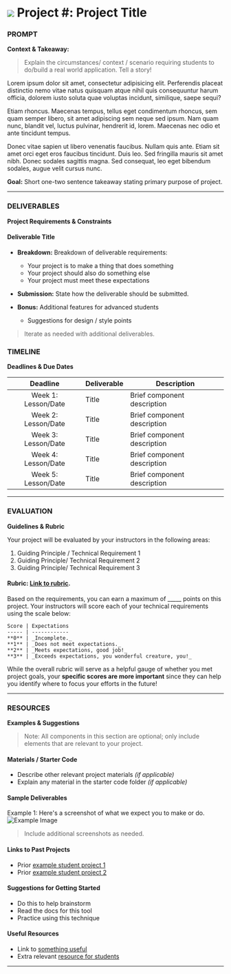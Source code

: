 # ![](https://ga-dash.s3.amazonaws.com/production/assets/logo-9f88ae6c9c3871690e33280fcf557f33.png) Project #: Project Title

### PROMPT
**Context & Takeaway:**
> Explain the circumstances/ context / scenario requiring students to do/build a real world application. Tell a story!

Lorem ipsum dolor sit amet, consectetur adipisicing elit. Perferendis placeat distinctio nemo vitae natus quisquam atque nihil quis consequuntur harum officia, dolorem iusto soluta quae voluptas incidunt, similique, saepe sequi?

Etiam rhoncus. Maecenas tempus, tellus eget condimentum rhoncus, sem quam semper libero, sit amet adipiscing sem neque sed ipsum. Nam quam nunc, blandit vel, luctus pulvinar, hendrerit id, lorem. Maecenas nec odio et ante tincidunt tempus.

Donec vitae sapien ut libero venenatis faucibus. Nullam quis ante. Etiam sit amet orci eget eros faucibus tincidunt. Duis leo. Sed fringilla mauris sit amet nibh. Donec sodales sagittis magna. Sed consequat, leo eget bibendum sodales, augue velit cursus nunc. 

**Goal:** Short one-two sentence takeaway stating primary purpose of project.

---

### DELIVERABLES
**Project Requirements & Constraints**

#### Deliverable Title
- **Breakdown:** Breakdown of deliverable requirements:
  - Your project is to make a thing that does something
  - Your project should also do something else
  - Your project must meet these expectations

- **Submission:**	 State how the deliverable should be submitted.

- **Bonus:** Additional features for advanced students
  - Suggestions for design / style points


> Iterate as needed with additional deliverables.


### TIMELINE
**Deadlines & Due Dates**

| Deadline | Deliverable| Description |
|:-:|---|---|
| Week 1: Lesson/Date | Title  | Brief component description   |
| Week 2: Lesson/Date | Title  | Brief component description   |
| Week 3: Lesson/Date | Title  | Brief component description   |
| Week 4: Lesson/Date | Title  | Brief component description   |
| Week 5: Lesson/Date | Title  | Brief component description   |

---

### EVALUATION
**Guidelines & Rubric** 

Your project will be evaluated by your instructors in the following areas:

1. Guiding Principle / Technical Requirement 1
2. Guiding Principle/ Technical Requirement 2
3. Guiding Principle/ Technical Requirement 3

#### Rubric: [Link to rubric](#). 

Based on the requirements, you can earn a maximum of _____ points on this project. Your instructors will score each of your technical requirements using the scale below:

    Score | Expectations
    ----- | ------------
    **0** | _Incomplete._
    **1** | _Does not meet expectations._
    **2** | _Meets expectations, good job!_
    **3** | _Exceeds expectations, you wonderful creature, you!_

While the overall rubric will serve as a helpful gauge of whether you met project goals, your __specific scores are more important__ since they can help you identify where to focus your efforts in the future!

---

### RESOURCES
**Examples & Suggestions**

> Note: All components in this section are optional; only include elements that are relevant to your project.

#### Materials / Starter Code 
- Describe other relevant project materials *(if applicable)*
- Explain any material in the starter code folder *(if applicable)*

#### Sample Deliverables
Example 1: Here's a screenshot of what we expect you to make or do.
![Example Image](https://cloud.githubusercontent.com/assets/25366/8370438/dd651c2c-1b7c-11e5-8638-c99e2f6c7c61.png)

> Include additional screenshots as needed.

#### Links to Past Projects
- Prior [example student project 1](#)
- Prior [example student project 2](#)

#### Suggestions for Getting Started 
- Do this to help brainstorm
- Read the docs for this tool
- Practice using this technique

#### Useful Resources
- Link to [something useful](#)
- Extra relevant [resource for students](#)

---
